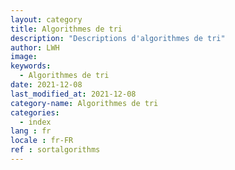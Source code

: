 ```yaml
---
layout: category
title: Algorithmes de tri
description: "Descriptions d'algorithmes de tri"
author: LWH
image: 
keywords: 
  - Algorithmes de tri
date: 2021-12-08
last_modified_at: 2021-12-08
category-name: Algorithmes de tri 
categories:
  - index
lang : fr
locale : fr-FR
ref : sortalgorithms
---
```


